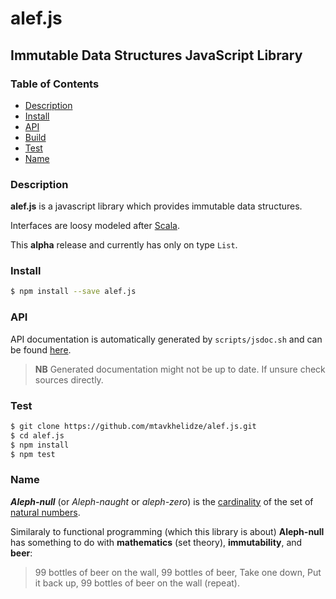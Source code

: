 # alef.js

## Immutable Data Structures JavaScript Library

### Table of Contents

* [Description](#descripton)
* [Install](#install)
* [API](#api)
* [Build](#build)
* [Test](#test)
* [Name](#name)

### Description

__alef.js__ is a javascript library which provides immutable data structures.

Interfaces are loosy modeled after [Scala](http://www.scala-lang.org).

This __**alpha**__ release and currently has only on type `List`.

### Install

```bash
$ npm install --save alef.js
```

### API

API documentation is automatically generated by `scripts/jsdoc.sh` and can be 
found [here](API.md).

> **NB** Generated documentation might not be up to date. If unsure check 
sources directly.

### Test

```bash
$ git clone https://github.com/mtavkhelidze/alef.js.git
$ cd alef.js
$ npm install
$ npm test
```

### Name

**_Aleph-null_** (or
_Aleph-naught_ or _aleph-zero_) is the
[cardinality](https://en.wikipedia.org/wiki/Cardinality) of the set of [natural
numbers](https://en.wikipedia.org/wiki/Natural_number).

Similaraly to functional programming (which this library is about)
__Aleph-null__ has something to do with __mathematics__ (set theory),
__immutability__, and __beer__:

> 99 bottles of beer on the wall, 99 bottles of beer, Take one down, Put it
> back up, 99 bottles of beer on the wall (repeat).
